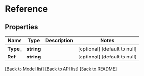 # Reference

## Properties
Name | Type | Description | Notes
------------ | ------------- | ------------- | -------------
**Type_** | **string** |  | [optional] [default to null]
**Ref** | **string** |  | [optional] [default to null]

[[Back to Model list]](../README.md#documentation-for-models) [[Back to API list]](../README.md#documentation-for-api-endpoints) [[Back to README]](../README.md)


